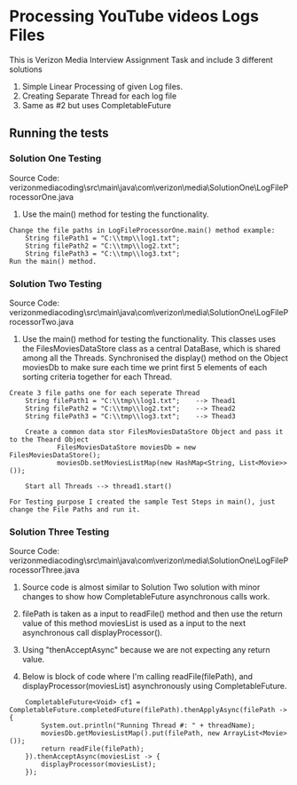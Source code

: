 # Processing YouTube videos Logs Files 

This is Verizon Media Interview Assignment Task and include 3 different solutions
1. Simple Linear Processing of given Log files.
2. Creating Separate Thread for each log file
3. Same as #2 but uses CompletableFuture 

## Running the tests

### Solution One Testing
Source Code: verizonmediacoding\src\main\java\com\verizon\media\SolutionOne\LogFileProcessorOne.java

1. Use the main() method for testing the functionality.

```
Change the file paths in LogFileProcessorOne.main() method example:
    String filePath1 = "C:\\tmp\\log1.txt";
    String filePath2 = "C:\\tmp\\log2.txt";
    String filePath3 = "C:\\tmp\\log3.txt";
Run the main() method.
```

### Solution Two Testing
Source Code: verizonmediacoding\src\main\java\com\verizon\media\SolutionOne\LogFileProcessorTwo.java

1. Use the main() method for testing the functionality. This classes uses the FilesMoviesDataStore class as a central DataBase, which is shared among all the Threads.
Synchronised the display() method on the Object moviesDb to make sure each time we print first 5 elements of each sorting criteria together for each Thread.

```
Create 3 file paths one for each seperate Thread
    String filePath1 = "C:\\tmp\\log1.txt";    --> Thead1
    String filePath2 = "C:\\tmp\\log2.txt";    --> Thead2
    String filePath3 = "C:\\tmp\\log3.txt";    --> Thead3
    
    Create a common data stor FilesMoviesDataStore Object and pass it to the Theard Object
            FilesMoviesDataStore moviesDb = new FilesMoviesDataStore();
            moviesDb.setMoviesListMap(new HashMap<String, List<Movie>>());
    
    Start all Threads --> thread1.start()

For Testing purpose I created the sample Test Steps in main(), just change the File Paths and run it.
```

### Solution Three Testing
Source Code: verizonmediacoding\src\main\java\com\verizon\media\SolutionOne\LogFileProcessorThree.java

1. Source code is almost similar to Solution Two solution with minor changes to show how CompletableFuture asynchronous calls work.

2. filePath is taken as a input to readFile() method and then use the return value of this method moviesList is used as a input to the next asynchronous call displayProcessor().

3. Using "thenAcceptAsync" because we are not expecting any return value.

4. Below is block of code where I'm calling readFile(filePath), and displayProcessor(moviesList) asynchronously using CompletableFuture.
```
    CompletableFuture<Void> cf1 = CompletableFuture.completedFuture(filePath).thenApplyAsync(filePath -> {
        System.out.println("Running Thread #: " + threadName);
        moviesDb.getMoviesListMap().put(filePath, new ArrayList<Movie>());
        return readFile(filePath);
    }).thenAcceptAsync(moviesList -> {
        displayProcessor(moviesList);
    });
```
